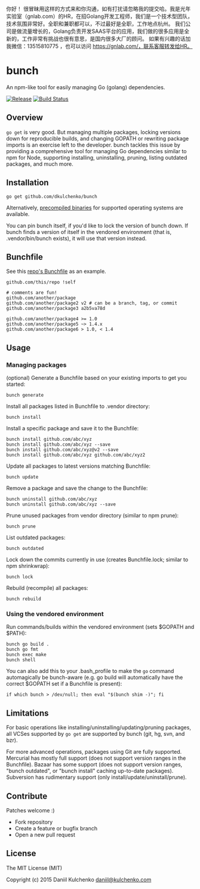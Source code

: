 你好！
很冒昧用这样的方式来和你沟通，如有打扰请忽略我的提交哈。我是光年实验室（gnlab.com）的HR，在招Golang开发工程师，我们是一个技术型团队，技术氛围非常好。全职和兼职都可以，不过最好是全职，工作地点杭州。
我们公司是做流量增长的，Golang负责开发SAAS平台的应用，我们做的很多应用是全新的，工作非常有挑战也很有意思，是国内很多大厂的顾问。
如果有兴趣的话加我微信：13515810775  ，也可以访问 https://gnlab.com/，联系客服转发给HR。
# bunch

An npm-like tool for easily managing Go (golang) dependencies.

[![Release](https://img.shields.io/github/release/dkulchenko/bunch.svg)](https://github.com/dkulchenko/bunch/releases)
[![Build Status](https://img.shields.io/travis/dkulchenko/bunch.svg)](https://travis-ci.org/dkulchenko/bunch)

## Overview

`go get` is very good. But managing multiple packages, locking versions down for reproducible builds, and 
changing GOPATH or rewriting package imports is an exercise left to the developer. bunch tackles this
issue by providing a comprehensive tool for managing Go dependencies similar to npm for Node, supporting
installing, uninstalling, pruning, listing outdated packages, and much more.

## Installation

```
go get github.com/dkulchenko/bunch
```

Alternatively, [precompiled binaries](https://github.com/dkulchenko/bunch/releases) for 
supported operating systems are available.

You can pin bunch itself, if you'd like to lock the version of bunch down. If bunch finds a version 
of itself in the vendored environment (that is, .vendor/bin/bunch exists), it will use that version instead.

## Bunchfile

See this [repo's Bunchfile](https://github.com/dkulchenko/bunch/blob/master/Bunchfile) as an example.

```
github.com/this/repo !self

# comments are fun!
github.com/another/package
github.com/another/package2 v2 # can be a branch, tag, or commit
github.com/another/package3 a2b5va78d

github.com/another/package4 >= 1.0
github.com/another/package5 ~> 1.4.x
github.com/another/package6 > 1.0, < 1.4
```

## Usage

### Managing packages

(optional) Generate a Bunchfile based on your existing imports to get you started:

```
bunch generate
```

Install all packages listed in Bunchfile to .vendor directory:

```
bunch install
```

Install a specific package and save it to the Bunchfile:

```
bunch install github.com/abc/xyz
bunch install github.com/abc/xyz --save
bunch install github.com/abc/xyz@v2 --save
bunch install github.com/abc/xyz github.com/abc/xyz2
```

Update all packages to latest versions matching Bunchfile:

```
bunch update
```

Remove a package and save the change to the Bunchfile:

```
bunch uninstall github.com/abc/xyz
bunch uninstall github.com/abc/xyz --save
```

Prune unused packages from vendor directory (similar to npm prune):

```
bunch prune
```

List outdated packages:

```
bunch outdated
```

Lock down the commits currently in use (creates Bunchfile.lock; similar to npm shrinkwrap):

```
bunch lock
```

Rebuild (recompile) all packages:

```
bunch rebuild
```

### Using the vendored environment

Run commands/builds within the vendored environment (sets $GOPATH and $PATH):

```
bunch go build .
bunch go fmt
bunch exec make
bunch shell
```

You can also add this to your .bash_profile to make the `go` command automagically be bunch-aware (e.g. go build will automatically have the correct $GOPATH set if a Bunchfile is present): 

```
if which bunch > /dev/null; then eval "$(bunch shim -)"; fi
```

## Limitations

For basic operations like installing/uninstalling/updating/pruning packages, all VCSes supported by `go get` are supported by bunch (git, hg, svn, and bzr).

For more advanced operations, packages using Git are fully supported. Mercurial has mostly full support (does not support version ranges in the Bunchfile). Bazaar has some support (does not support version ranges, "bunch outdated", or "bunch install" caching up-to-date packages). Subversion has rudimentary support (only install/update/uninstall/prune).

## Contribute

Patches welcome :)

- Fork repository
- Create a feature or bugfix branch
- Open a new pull request

## License

The MIT License (MIT)

Copyright (c) 2015 Daniil Kulchenko <daniil@kulchenko.com>
